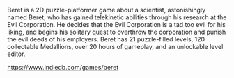 Beret is a 2D puzzle-platformer game about a scientist, astonishingly named Beret,
who has gained telekinetic abilities through his research at the Evil Corporation.
He decides that the Evil Corporation is a tad too evil for his liking, and begins
his solitary quest to overthrow the corporation and punish the evil deeds of his
employers. Beret has 21 puzzle-filled levels, 120 collectable Medallions,
over 20 hours of gameplay, and an unlockable level editor.

https://www.indiedb.com/games/beret

